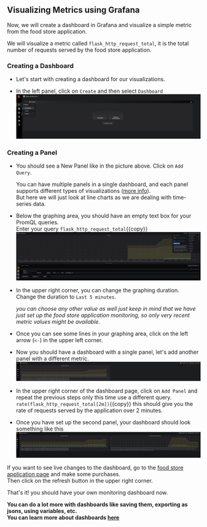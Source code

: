 

## Visualizing Metrics using Grafana

Now, we will create a dashboard in Grafana and visualize a simple metric from the food store application.

We will visualize a metric called `flask_http_request_total`, it is the total number of requests served by the food store application.

### Creating a Dashboard

* Let's start with creating a dashboard for our visualizations.

* In the left panel, click on `Create` and then select `Dashboard` <br>
![Grafana Create Dashboard Page](../../assets/introduction/deploy-prometheus-grafana/04-grafana-create-dashboard-page.png)


### Creating a Panel

* You should see a New Panel like in the picture above. Click on `Add Query`.

  You can have multiple panels in a single dashboard, and each panel supports different types of visualizations ([more info](https://grafana.com/docs/grafana/latest/guides/getting_started/#all-users)).<br>
  But here we will just look at line charts as we are dealing with time-series data.

* Below the graphing area, you should have an empty text box for your PromQL queries. <br>
Enter your query `flask_http_request_total`{{copy}}
![Grafana Create Panel Page](../../assets/introduction/deploy-prometheus-grafana/04-grafana-create-panel-page.png)

* In the upper right corner, you can change the graphing duration. <br>
Change the duration to `Last 5 minutes`. <br>

  *you can choose any other value as well just keep in mind
that we have just set up the food store application monitoring, so only very recent metric values might be available.*

* Once you can see some lines in your graphing area, click on the left arrow (`<-`) in the upper left corner.

* Now you should have a dashboard with a single panel, let's add another panel with a different metric.
![Grafana Create Panel Page](../../assets/introduction/deploy-prometheus-grafana/04-grafana-1-panel-dashboard-page.png)

* In the upper right corner of the dashboard page, click on `Add Panel` and repeat the previous steps only this time
use a different query. <br>
`rate(flask_http_request_total[2m])`{{copy}} this should give you the rate of requests served by the application over 2 minutes.

* Once you have set up the second panel, your dashboard should look something like this <br>
![Grafana Create Panel Page](../../assets/introduction/deploy-prometheus-grafana/04-grafana-2-panel-dashboard-page.png)

If you want to see live changes to the dashboard, go to the [food store application page](http://metrics-demo-app-metrics-demo.[[HOST_SUBDOMAIN]]-80-[[KATACODA_HOST]].environments.katacoda.com/) and make some purchases. <br>
Then click on the refresh button in the upper right corner.

That's it! you should have your own monitoring dashboard now.

**You can do a lot more with dashboards like saving them, exporting as jsons, using variables, etc. <br>
You can learn more about dashboards [here](https://grafana.com/docs/grafana/latest/features/dashboard/dashboards/)**
